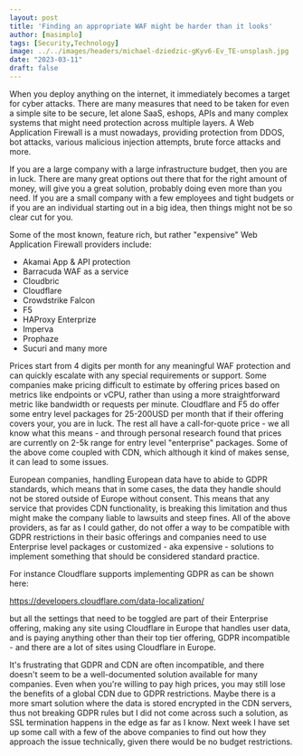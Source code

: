 ```yaml
---
layout: post
title: 'Finding an appropriate WAF might be harder than it looks'
author: [masimplo]
tags: [Security,Technology]
image: ../../images/headers/michael-dziedzic-gKyv6-Ev_TE-unsplash.jpg
date: "2023-03-11"
draft: false
---
```


When you deploy anything on the internet, it immediately becomes a target for cyber attacks. There are many measures that need to be taken for even a simple site to be secure, let alone SaaS, eshops, APIs and many complex systems that might need protection across multiple layers. A Web Application Firewall is a must nowadays, providing protection from DDOS, bot attacks, various malicious injection attempts, brute force attacks and more.

If you are a large company with a large infrastructure budget, then you are in luck. There are many great options out there that for the right amount of money, will give you a great solution, probably doing even more than you need. If you are a small company with a few employees and tight budgets or if you are an individual starting out in a big idea, then things might not be so clear cut for you.

Some of the most known, feature rich, but rather "expensive" Web Application Firewall providers include:

- Akamai App & API protection
- Barracuda WAF as a service
- Cloudbric
- Cloudflare
- Crowdstrike Falcon
- F5
- HAProxy Enterprize
- Imperva
- Prophaze
- Sucuri
and many more

Prices start from 4 digits per month for any meaningful WAF protection and can quickly escalate with any special requirements or support. Some companies make pricing difficult to estimate by offering prices based on metrics like endpoints or vCPU, rather than using a more straightforward metric like bandwidth or requests per minute. Cloudflare and F5 do offer some entry level packages for 25-200USD per month that if their offering covers your, you are in luck. The rest all have a call-for-quote price - we all know what this means - and through personal research found that prices are currently on 2-5k range for entry level "enterprise" packages. Some of the above come coupled with CDN, which although it kind of makes sense, it can lead to some issues.

European companies, handling European data have to abide to GDPR standards, which means that in some cases, the data they handle should not be stored outside of Europe without consent. This means that any service that provides CDN functionality, is breaking this limitation and thus might make the company liable to lawsuits and steep fines. All of the above providers, as far as I could gather, do not offer a way to be compatible with GDPR restrictions in their basic offerings and companies need to use Enterprise level packages or customized - aka expensive - solutions to implement something that should be considered standard practice.

For instance Cloudflare supports implementing GDPR as can be shown here:

https://developers.cloudflare.com/data-localization/

but all the settings that need to be toggled are part of their Enterprise offering, making any site using Cloudflare in Europe that handles user data, and is paying anything other than their top tier offering, GDPR incompatible - and there are a lot of sites using Cloudflare in Europe.

It's frustrating that GDPR and CDN are often incompatible, and there doesn't seem to be a well-documented solution available for many companies. Even when you're willing to pay high prices, you may still lose the benefits of a global CDN due to GDPR restrictions. Maybe there is a more smart solution where the data is stored encrypted in the CDN servers, thus not breaking GDPR rules but I did not come across such a solution, as SSL termination happens in the edge as far as I know. Next week I have set up some call with a few of the above companies to find out how they approach the issue technically, given there would be no budget restrictions.
